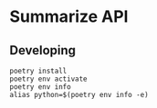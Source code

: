 # Summarize API

## Developing

    poetry install
    poetry env activate
    poetry env info
    alias python=$(poetry env info -e)
